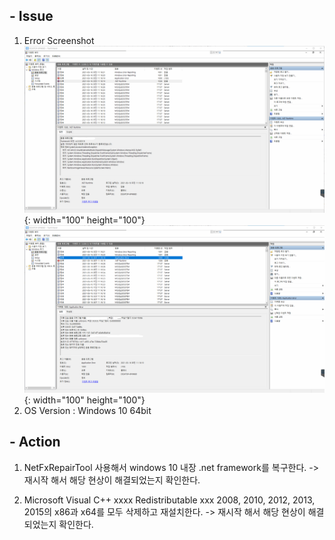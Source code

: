 ## - Issue
1. Error Screenshot  
![1](./Error%20Screenshot/2021-03-16%20140401.png){: width="100" height="100"} ![2](./Error%20Screenshot/2021-03-16%20140419.png){: width="100" height="100"}
2. OS Version : Windows 10 64bit
  
  
## - Action
1. NetFxRepairTool 사용해서 windows 10 내장 .net framework를 복구한다.
-> 재시작 해서 해당 현상이 해결되었는지 확인한다.

2. Microsoft Visual C++ xxxx Redistributable xxx
 2008, 2010, 2012, 2013, 2015의 x86과 x64를 모두 삭제하고 재설치한다.
-> 재시작 해서 해당 현상이 해결되었는지 확인한다.

